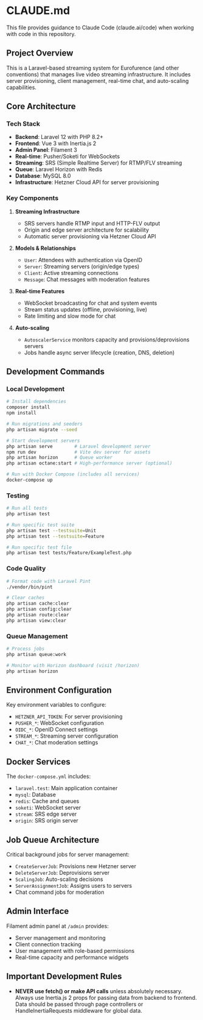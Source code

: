 # CLAUDE.md

This file provides guidance to Claude Code (claude.ai/code) when working with code in this repository.

## Project Overview

This is a Laravel-based streaming system for Eurofurence (and other conventions) that manages live video streaming infrastructure. It includes server provisioning, client management, real-time chat, and auto-scaling capabilities.

## Core Architecture

### Tech Stack
- **Backend**: Laravel 12 with PHP 8.2+
- **Frontend**: Vue 3 with Inertia.js 2
- **Admin Panel**: Filament 3
- **Real-time**: Pusher/Soketi for WebSockets
- **Streaming**: SRS (Simple Realtime Server) for RTMP/FLV streaming
- **Queue**: Laravel Horizon with Redis
- **Database**: MySQL 8.0
- **Infrastructure**: Hetzner Cloud API for server provisioning

### Key Components

1. **Streaming Infrastructure**
   - SRS servers handle RTMP input and HTTP-FLV output
   - Origin and edge server architecture for scalability
   - Automatic server provisioning via Hetzner Cloud API

2. **Models & Relationships**
   - `User`: Attendees with authentication via OpenID
   - `Server`: Streaming servers (origin/edge types)
   - `Client`: Active streaming connections
   - `Message`: Chat messages with moderation features

3. **Real-time Features**
   - WebSocket broadcasting for chat and system events
   - Stream status updates (offline, provisioning, live)
   - Rate limiting and slow mode for chat

4. **Auto-scaling**
   - `AutoscalerService` monitors capacity and provisions/deprovisions servers
   - Jobs handle async server lifecycle (creation, DNS, deletion)

## Development Commands

### Local Development
```bash
# Install dependencies
composer install
npm install

# Run migrations and seeders
php artisan migrate --seed

# Start development servers
php artisan serve        # Laravel development server
npm run dev              # Vite dev server for assets
php artisan horizon      # Queue worker
php artisan octane:start # High-performance server (optional)

# Run with Docker Compose (includes all services)
docker-compose up
```

### Testing
```bash
# Run all tests
php artisan test

# Run specific test suite
php artisan test --testsuite=Unit
php artisan test --testsuite=Feature

# Run specific test file
php artisan test tests/Feature/ExampleTest.php
```

### Code Quality
```bash
# Format code with Laravel Pint
./vendor/bin/pint

# Clear caches
php artisan cache:clear
php artisan config:clear
php artisan route:clear
php artisan view:clear
```

### Queue Management
```bash
# Process jobs
php artisan queue:work

# Monitor with Horizon dashboard (visit /horizon)
php artisan horizon
```

## Environment Configuration

Key environment variables to configure:
- `HETZNER_API_TOKEN`: For server provisioning
- `PUSHER_*`: WebSocket configuration
- `OIDC_*`: OpenID Connect settings
- `STREAM_*`: Streaming server configuration
- `CHAT_*`: Chat moderation settings

## Docker Services

The `docker-compose.yml` includes:
- `laravel.test`: Main application container
- `mysql`: Database
- `redis`: Cache and queues
- `soketi`: WebSocket server
- `stream`: SRS edge server
- `origin`: SRS origin server

## Job Queue Architecture

Critical background jobs for server management:
- `CreateServerJob`: Provisions new Hetzner server
- `DeleteServerJob`: Deprovisions server
- `ScalingJob`: Auto-scaling decisions
- `ServerAssignmentJob`: Assigns users to servers
- Chat command jobs for moderation

## Admin Interface

Filament admin panel at `/admin` provides:
- Server management and monitoring
- Client connection tracking
- User management with role-based permissions
- Real-time capacity and performance widgets

## Important Development Rules

- **NEVER use fetch() or make API calls** unless absolutely necessary. Always use Inertia.js 2 props for passing data from backend to frontend. Data should be passed through page controllers or HandleInertiaRequests middleware for global data.